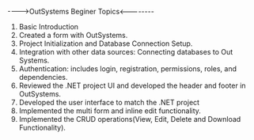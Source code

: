 ---->OutSystems Beginer Topics<--------
1. Basic Introduction
2. Created a form with OutSystems.
3. Project Initialization and Database Connection Setup.
4. Integration with other data sources: Connecting databases to Out Systems.
5. Authentication: includes login, registration, permissions, roles, and dependencies.
6. Reviewed the .NET project UI and developed the header and footer in OutSystems.
7. Developed the user interface to match the .NET project
8. Implemented the multi form and inline edit functionality.
9. Implemented the CRUD operations(View, Edit, Delete and Download Functionality).
